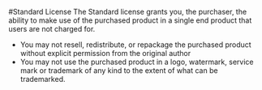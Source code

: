 #Standard License
The Standard license grants you, the purchaser, the ability to make use of the purchased product in a single end product that users are not charged for.

* You may not resell, redistribute, or repackage the purchased product without explicit permission from the original author
* You may not use the purchased product in a logo, watermark, service mark or trademark of any kind to the extent of what can be trademarked.
